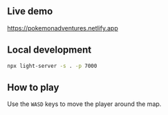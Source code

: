 ## Live demo
https://pokemonadventures.netlify.app

## Local development

```bash
npx light-server -s . -p 7000
```

## How to play

Use the `WASD` keys to move the player around the map.
